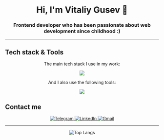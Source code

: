 <h1 align="center">Hi, I'm Vitaliy Gusev 👋</h1>
<h3 align="center">Frontend developer who has been passionate about web development since childhood :)</h3>
<hr>

## Tech stack & Tools
<p align="center">The main tech stack I use in my work:</p>
<div align="center">
    <img src="https://skillicons.dev/icons?i=html,css,scss,js,react,redux" />
</div>

<p align="center">And I also use the following tools:</p>
<div align="center">
    <img src="https://skillicons.dev/icons?i=git,npm,vite,figma" />
</div>

## Contact me

<div align="center">
  <a href="https://t.me/vngusev" target="_blank">
    <img src="https://img.shields.io/badge/Telegram-2CA5E0?style=for-the-badge&logo=telegram&logoColor=white" alt="Telegram">
  </a>
  <a href="https://www.linkedin.com/in/vitaliy-gusev-94643a254/" target="_blank">
    <img src="https://img.shields.io/badge/linkedin-%230077B5.svg?style=for-the-badge&logo=linkedin&logoColor=white" alt="LinkedIn">
  </a>
  <a href="mailto:gusevvnn@gmail.com" target="_blank">
    <img src="https://img.shields.io/badge/Gmail-D14836?style=for-the-badge&logo=gmail&logoColor=white" alt="Gmail">
  </a>
</div>
<hr>
<div align="center"> <img src="https://github-readme-stats.vercel.app/api/top-langs/?username=LativeSoog&layout=compact&theme=tokyonight" alt="Top Langs"> </div>
